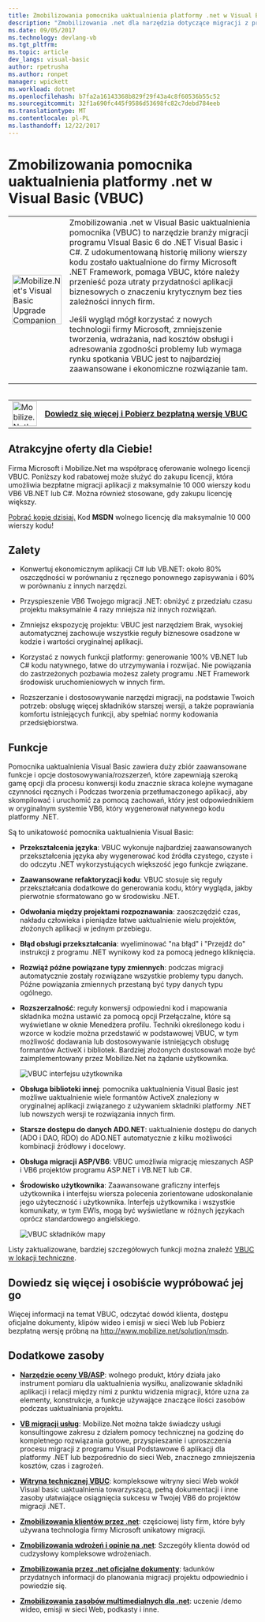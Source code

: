 ```yaml
---
title: Zmobilizowania pomocnika uaktualnienia platformy .net w Visual Basic (VBUC) | Dokumentacja firmy Microsoft
description: "Zmobilizowania .net dla narzędzia dotyczące migracji z programu Visual Basic 6 .NET Visual Basic i C#"
ms.date: 09/05/2017
ms.technology: devlang-vb
ms.tgt_pltfrm: 
ms.topic: article
dev_langs: visual-basic
author: rpetrusha
ms.author: ronpet
manager: wpickett
ms.workload: dotnet
ms.openlocfilehash: b7fa2a16143368b829f29f43a4c8f60536b55c52
ms.sourcegitcommit: 32f1a690fc445f9586d53698fc82c7debd784eeb
ms.translationtype: MT
ms.contentlocale: pl-PL
ms.lasthandoff: 12/22/2017
---
```

# <a name="mobilizenets-visual-basic-upgrade-companion-vbuc"></a>Zmobilizowania pomocnika uaktualnienia platformy .net w Visual Basic (VBUC)

<table>
   <tr>
      <td><img src="media/vbuc.png" alt="Mobilize.Net's Visual Basic Upgrade Companion (VBUC)" width="100" /> </td> 
      <td>Zmobilizowania .net w Visual Basic uaktualnienia pomocnika (VBUC) to narzędzie branży migracji programu VIsual Basic 6 do .NET Visual Basic i C#. Z udokumentowaną historię miliony wierszy kodu zostało uaktualnione do firmy Microsoft .NET Framework, pomaga VBUC, które należy przenieść poza utraty przydatności aplikacji biznesowych o znaczeniu krytycznym bez ties zależności innych firm. </p>
Jeśli wygląd mógł korzystać z nowych technologii firmy Microsoft, zmniejszenie tworzenia, wdrażania, nad kosztów obsługi i adresowania zgodności problemy lub wymaga rynku spotkania VBUC jest to najbardziej zaawansowane i ekonomiczne rozwiązanie tam.</p> </td>  
   </tr>
<table>

<table>
   <tr>
      <td><a href="http://www.mobilize.net/solution/msdn"><img src="media/download.png" alt="Mobilize.Net's Visual Basic Upgrade Companion (VBUC)" width="50" /></a></td>
      <td><a href="http://www.mobilize.net/solution/msdn"><strong>Dowiedz się więcej i Pobierz bezpłatną wersję VBUC</string></a></td>
   </tr>
</table>  

## <a name="exciting-offer-for-you"></a>Atrakcyjne oferty dla Ciebie!

Firma Microsoft i Mobilize.Net ma współpracę oferowanie wolnego licencji VBUC. Poniższy kod rabatowej może służyć do zakupu licencji, która umożliwia bezpłatne migracji aplikacji z maksymalnie 10 000 wierszy kodu VB6 VB.NET lub C#. Można również stosowane, gdy zakupu licencję większy.

[Pobrać kopię dzisiaj.](http://www.mobilize.net/solution/msdn) Kod **MSDN** wolnego licencję dla maksymalnie 10 000 wierszy kodu!

## <a name="benefits"></a>Zalety

- Konwertuj ekonomicznym aplikacji C# lub VB.NET: około 80% oszczędności w porównaniu z ręcznego ponownego zapisywania i 60% w porównaniu z innych narzędzi.

- Przyspieszenie VB6 Twojego migracji .NET: obniżyć z przedziału czasu projektu maksymalnie 4 razy mniejsza niż innych rozwiązań.

- Zmniejsz ekspozycję projektu: VBUC jest narzędziem Brak, wysokiej automatycznej zachowuje wszystkie reguły biznesowe osadzone w kodzie i wartości oryginalnej aplikacji.

- Korzystać z nowych funkcji platformy: generowanie 100% VB.NET lub C# kodu natywnego, łatwe do utrzymywania i rozwijać. Nie powiązania do zastrzeżonych pozbawia możesz zalety programu .NET Framework środowisk uruchomieniowych w innych firm.

- Rozszerzanie i dostosowywanie narzędzi migracji, na podstawie Twoich potrzeb: obsługę więcej składników starszej wersji, a także poprawiania komfortu istniejących funkcji, aby spełniać normy kodowania przedsiębiorstwa.

## <a name="features"></a>Funkcje

Pomocnika uaktualnienia Visual Basic zawiera duży zbiór zaawansowane funkcje i opcje dostosowywania/rozszerzeń, które zapewniają szeroką gamę opcji dla procesu konwersji kodu znacznie skraca kolejne wymagane czynności ręcznych i Podczas tworzenia przetłumaczonego aplikacji, aby skompilować i uruchomić za pomocą zachowań, który jest odpowiednikiem w oryginalnym systemie VB6, który wygenerował natywnego kodu platformy .NET.

Są to unikatowość pomocnika uaktualnienia Visual Basic:

- **Przekształcenia języka**: VBUC wykonuje najbardziej zaawansowanych przekształcenia języka aby wygenerować kod źródła czystego, czyste i do odczytu .NET wykorzystujących większość jego funkcje związane.

- **Zaawansowane refaktoryzacji kodu**: VBUC stosuje się reguły przekształcania dodatkowe do generowania kodu, który wygląda, jakby pierwotnie sformatowano go w środowisku .NET.

- **Odwołania między projektami rozpoznawania**: zaoszczędzić czas, nakładu człowieka i pieniądze łatwe uaktualnienie wielu projektów, złożonych aplikacji w jednym przebiegu.

- **Błąd obsługi przekształcania**: wyeliminować "na błąd" i "Przejdź do" instrukcji z programu .NET wynikowy kod za pomocą jednego kliknięcia.

- **Rozwiąż późne powiązane typy zmiennych**: podczas migracji automatycznie zostały rozwiązane wszystkie problemy typu danych. Późne powiązania zmiennych przestaną być typy danych typu ogólnego.
 
- **Rozszerzalność**: reguły konwersji odpowiedni kod i mapowania składnika można ustawić za pomocą opcji Przełączalne, które są wyświetlane w oknie Menedżera profilu. Techniki określonego kodu i wzorce w kodzie można przedstawić w podstawowej VBUC, w tym możliwość dodawania lub dostosowywanie istniejących obsługę formantów ActiveX i bibliotek. Bardziej złożonych dostosowań może być zaimplementowany przez Mobilize.Net na żądanie użytkownika.
 
  ![VBUC interfejsu użytkownika](./media/vbuc-screenshot.png) 

- **Obsługa biblioteki innej**: pomocnika uaktualnienia Visual Basic jest możliwe uaktualnienie wiele formantów ActiveX znaleziony w oryginalnej aplikacji związanego z używaniem składniki platformy .NET lub nowszych wersji te rozwiązania innych firm.

- **Starsze dostępu do danych ADO.NET**: uaktualnienie dostępu do danych (ADO i DAO, RDO) do ADO.NET automatycznie z kilku możliwości kombinacji źródłowy i docelowy.

- **Obsługa migracji ASP/VB6**: VBUC umożliwia migrację mieszanych ASP i VB6 projektów programu ASP.NET i VB.NET lub C#.

- **Środowisko użytkownika**: Zaawansowane graficzny interfejs użytkownika i interfejsu wiersza polecenia zorientowane udoskonalanie jego użyteczność i użytkownika. Interfejs użytkownika i wszystkie komunikaty, w tym EWIs, mogą być wyświetlane w różnych językach oprócz standardowego angielskiego.
 
  ![VBUC składników mapy](./media/vbuc-component-maps.png)

Listy zaktualizowane, bardziej szczegółowych funkcji można znaleźć [VBUC w lokacji techniczne](http://www.vbtonet.com/?msdn).

## <a name="learn-more-and-try-it-for-yourself"></a>Dowiedz się więcej i osobiście wypróbować jej go
Więcej informacji na temat VBUC, odczytać dowód klienta, dostępu oficjalne dokumenty, klipów wideo i emisji w sieci Web lub Pobierz bezpłatną wersję próbną na http://www.mobilize.net/solution/msdn.

## <a name="additional-resources"></a>Dodatkowe zasoby

- [**Narzędzie oceny VB/ASP**](https://www.mobilize.net/modernization-assessment-tool): wolnego produkt, który działa jako instrument pomiaru dla uaktualnienia wysiłku, analizowanie składniki aplikacji i relacji między nimi z punktu widzenia migracji, które uzna za elementy, konstrukcje, a funkcje używające znaczące ilości zasobów podczas uaktualniania projektu.

- [**VB migracji usług**](https://www.mobilize.net/solution/legacy-solutions/vbmap---migrate-from-vb6-to-net): Mobilize.Net można także świadczy usługi konsultingowe zakresu z działem pomocy technicznej na godzinę do kompletnego rozwiązania gotowe, przyspieszanie i uproszczenia procesu migracji z programu Visual Podstawowe 6 aplikacji dla platformy .NET lub bezpośrednio do sieci Web, znacznego zmniejszenia kosztów, czas i zagrożeń.
 
- [**Witryna technicznej VBUC**](http://www.vbtonet.com/?msdn): kompleksowe witryny sieci Web wokół Visual basic uaktualnienia towarzyszącą, pełną dokumentacji i inne zasoby ułatwiające osiągnięcia sukcesu w Twojej VB6 do projektów migracji .NET.

- [**Zmobilizowania klientów przez .net**](http://www.mobilize.net/resources/customer-list): częściowej listy firm, które były używana technologia firmy Microsoft unikatowy migracji.

- [**Zmobilizowania wdrożeń i opinie na .net**](http://www.mobilize.net/case-studies/case-studies): Szczegóły klienta dowód od cudzysłowy kompleksowe wdrożeniach.
 
- [**Zmobilizowania przez .net oficjalne dokumenty**](http://www.mobilize.net/whitepapers): ładunków przydatnych informacji do planowania migracji projektu odpowiednio i powiedzie się.
 
- [**Zmobilizowania zasobów multimedialnych dla .net**](http://www.mobilize.net/tech-resources): uczenie /demo wideo, emisji w sieci Web, podkasty i inne.

 